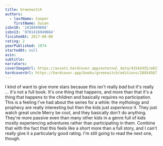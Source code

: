 ```yaml
---
title: Greenwitch
authors:
  - lastName: Cooper
    firstName: Susan
isbn10: '1416949666'
isbn13: '9781416949664'
finishedAt: 2017-08-09
rating: 2
yearPublished: 1974
startedAt: null
asin:
subtitle:
narrators:
coverImageUrl: https://assets.hardcover.app/external_data/41542455/e017513daee178d690e0a011e7d16697830a2fea.jpeg
hardcoverUrl: https://hardcover.app/books/greenwitch/editions/28954567
---
```


I kind of want to give more stars because this isn't really _bad_ but it's really … it's not a full book. It's one thing that happens, and more than that it's a thing that happens _to_ the children and basically requires no participation. This is a feeling I've had about the series for a while: the mythology and prophecy are really interesting but then the kids just _experience_ it. They just watch great uncle Merry be cool, and they basically don't do anything. They're more passive even than many other kids in a genre full of kids mostly experiencing adventures rather than participating in them. Combine that with the fact that this feels like a short more than a full story, and I can't really give it a particularly good rating. I'm still going to read the next one, though.
